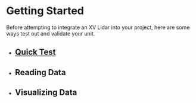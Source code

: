 # Getting Started

Before attempting to integrate an XV Lidar into your project, here are some ways test out and validate your unit.



* ## [Quick Test](/getting-started/quick-test.md)

* ## Reading Data

* ## Visualizing Data


